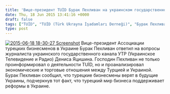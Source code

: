 ```yaml
---
title: 'Вице-президент TUİD Бурак Пехливан на украинском государственном телевидение'
date: Thu, 18 Jun 2015 13:41:16 +0000
draft: false
tags: ["TUİD", "TUİD (Türk Ukrayna İşadamları Derneği)", "Бурак Пехливан", "Вице-президент", "государственном", "интервью", "репортаж", "телевиденье", "украинском"]
type: post
---
```


[![2015-06-18 18-30-27 Screenshot](http://burakpehlivan.org/wp-content/uploads/2015/06/2015-06-18-18-30-27-Screenshot.png)](http://burakpehlivan.org/wp-content/uploads/2015/06/2015-06-18-18-30-27-Screenshot.png)
Вице-президент Ассоциации турецких бизнесменов в Украине Бурак Пехливан ответил на вопросы журналиста украинского государственного канала УТР (Украинское Телевидение и Радио) Дениса Яцишина. Господин Пехливан не только проинформировал о деятельности TUİD, но и проанализировал экономические и торговые отношения между Турцией и Украиной. Бурак Пехливан сообщил, что турецкие бизнесмены верят в будущие Украины, подчеркнув тот факт, что турецкий мир бизнеса поддерживает реформы в Украине.

